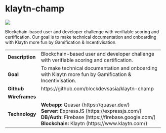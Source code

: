 # klaytn-champ
<img src="https://raw.githubusercontent.com/amadeobrands/ChainEstate/master/art-work/chain-estate.png">

Blockchain-based user and developer challenge with verifiable scoring and certification. Our goal is to make technical documentation and onboarding with Klaytn more fun by Gamification & Incentivisation.

<table>
<tr>
<td><strong>Description</strong></td>
<td>Blockchain-based user and developer challenge with verifiable scoring and certification.</td>
</tr>

<tr>
<td><strong>Goal</strong></td>
<td>To make technical documentation and onboarding with Klaytn more fun by Gamification & Incentivisation.</td>
</tr>

<tr>
<td><strong>Github</strong></td>
<td>https://github.com/blockdevsasia/klaytn-champ</td>
</tr>

<tr>
<td><strong>Wireframes</strong></td>
<td></td>
</tr>

<tr>
<td><strong>Technology</strong></td>
<td>
<strong>Webapp:</strong> Quasar (https://quasar.dev/)<br>
<strong>Server:</strong> ExpressJS (https://expressjs.com/)<br>
<strong>DB/Auth:</strong> Firebase (https://firebase.google.com/)<br>
<strong>Blockchain:</strong> Klaytn (https://www.klaytn.com/)<br>
</td>
</tr>
</table>

